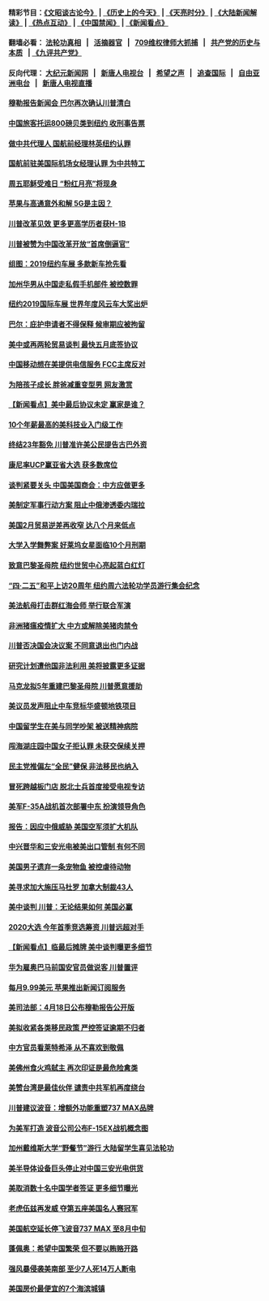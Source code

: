 #### 精彩节目：[《文昭谈古论今》](http://134.209.198.168/wenzhao) | [《历史上的今天》](http://134.209.198.168/today-in-history) | [《天亮时分》](http://134.209.198.168/tianliang) | [《大陆新闻解读》](http://134.209.198.168/ntdtv-comedy) | [《热点互动》](http://134.209.198.168/ntdtv-rdhd)  | [《中国禁闻》](http://134.209.198.168/ntdtv-news) | [《新闻看点》](http://134.209.198.168/news-insight) 

  #### 翻墙必看： [法轮功真相](http://134.209.198.168:10000/videos/truth.html) &nbsp;&nbsp;|&nbsp;&nbsp; [活摘器官](http://134.209.198.168:10000/videos/res/Organs/) &nbsp;&nbsp;|&nbsp;&nbsp; [709维权律师大抓捕](http://134.209.198.168:10000/videos/709/) &nbsp;&nbsp;|&nbsp;&nbsp; [共产党的历史与本质](http://134.209.198.168:10000/videos/ccp.html) &nbsp;&nbsp;| [《九评共产党》](http://134.209.198.168:10000/videos/jiuping/) 

#### 反向代理： [大纪元新闻网](http://134.209.198.168:10080/) &nbsp;&nbsp;|&nbsp;&nbsp; [新唐人电视台](http://134.209.198.168:8000/) &nbsp;&nbsp;|&nbsp;&nbsp; [希望之声](http://134.209.198.168:8200/) &nbsp;&nbsp;|&nbsp;&nbsp; [追查国际](http://134.209.198.168:10010/) &nbsp;&nbsp;|&nbsp;&nbsp; [自由亚洲电台](http://134.209.198.168:9800/) &nbsp;&nbsp;|&nbsp;&nbsp; [新唐人电视直播](http://134.209.198.168/) 

#### [穆勒报告新闻会 巴尔再次确认川普清白](../pages/nsc412/n11196081.md?t=04181538) 

#### [中国旅客托运800磅贝类到纽约 收刑事告票](../pages/nsc412/n11194905.md?t=04181538) 

#### [做中共代理人 国航前经理林英纽约认罪](../pages/nsc412/n11194885.md?t=04181538) 

#### [国航前驻美国际机场女经理认罪 为中共特工](../pages/nsc412/n11195650.md?t=04181538) 

#### [周五耶稣受难日 “粉红月亮”将现身](../pages/nsc412/n11195698.md?t=04181538) 

#### [苹果与高通意外和解 5G是主因？](../pages/nsc412/n11195074.md?t=04181538) 

#### [川普改革见效 更多更高学历者获H-1B](../pages/nsc412/n11194097.md?t=04181538) 

#### [川普被赞为中国改革开放“首席倒逼官”](../pages/nsc412/n11194063.md?t=04181538) 

#### [组图：2019纽约车展 多款新车抢先看](../pages/nsc412/n11194359.md?t=04181538) 

#### [加州华男从中国走私假手机部件 被控数罪](../pages/nsc412/n11194151.md?t=04181538) 

#### [纽约2019国际车展 世界年度风云车大奖出炉](../pages/nsc412/n11193929.md?t=04181538) 

#### [巴尔：庇护申请者不得保释 候审期应被拘留](../pages/nsc412/n11194166.md?t=04181538) 

#### [美中或再两轮贸易谈判 最快五月底签协议](../pages/nsc412/n11194052.md?t=04181538) 

#### [中国移动想在美提供电信服务 FCC主席反对](../pages/nsc412/n11193844.md?t=04181538) 

#### [为陪孩子成长 胖爸减重变型男 网友激赏](../pages/nsc412/n11193750.md?t=04181538) 

#### [【新闻看点】美中最后协议未定 赢家是谁？](../pages/nsc412/n11193606.md?t=04181538) 

#### [10个年薪最高的美科技业入门级工作](../pages/nsc412/n11193515.md?t=04181538) 

#### [终结23年豁免 川普准许美公民提告古巴外资](../pages/nsc412/n11193624.md?t=04181538) 

#### [康尼率UCP赢亚省大选 获多数席位](../pages/nsc412/n11193449.md?t=04181538) 

#### [谈判紧要关头 中国美国商会：中方应做更多](../pages/nsc412/n11193422.md?t=04181538) 

#### [美制定军事行动方案 阻止中俄渗透委内瑞拉](../pages/nsc412/n11193288.md?t=04181538) 

#### [美国2月贸易逆差再收窄 达八个月来低点](../pages/nsc412/n11193321.md?t=04181538) 

#### [大学入学舞弊案 好莱坞女星面临10个月刑期](../pages/nsc412/n11192716.md?t=04181538) 

#### [致意巴黎圣母院 纽约世贸中心亮起蓝白红灯](../pages/nsc412/n11192079.md?t=04181538) 

#### [“四·二五”和平上访20周年 纽约周六法轮功学员游行集会纪念](../pages/nsc412/n11192117.md?t=04181538) 

#### [美法航母打击群红海会师 举行联合军演](../pages/nsc412/n11192330.md?t=04181538) 

#### [非洲猪瘟疫情扩大 中方或解除美猪肉禁令](../pages/nsc412/n11191509.md?t=04181538) 

#### [川普否决国会决议案 不同意退出也门内战](../pages/nsc412/n11191747.md?t=04181538) 

#### [研究计划遭他国非法利用 美将披露更多证据](../pages/nsc412/n11191649.md?t=04181538) 

#### [马克龙拟5年重建巴黎圣母院 川普愿意援助](../pages/nsc412/n11191461.md?t=04181538) 

#### [美议员发声阻止中车竞标华盛顿地铁项目](../pages/nsc412/n11191343.md?t=04181538) 

#### [中国留学生在美与同学吵架 被送精神病院](../pages/nsc412/n11191183.md?t=04181538) 

#### [闯海湖庄园中国女子拒认罪 未获交保续关押](../pages/nsc412/n11191047.md?t=04181538) 

#### [民主党推偏左“全民”健保 非法移民也纳入](../pages/nsc412/n11189874.md?t=04181538) 

#### [冒死跨越板门店 脱北士兵首度接受电视专访](../pages/nsc412/n11190504.md?t=04181538) 

#### [美军F-35A战机首次部署中东 扮演领导角色](../pages/nsc412/n11190266.md?t=04181538) 

#### [报告：因应中俄威胁 美国空军须扩大机队](../pages/nsc412/n11190051.md?t=04181538) 

#### [中兴晋华和三安光电被美出口管制 有何不同](../pages/nsc412/n11188924.md?t=04181538) 

#### [美国男子遗弃一条宠物鱼 被控虐待动物](../pages/nsc412/n11189770.md?t=04181538) 

#### [美寻求加大施压马杜罗 加拿大制裁43人](../pages/nsc412/n11189279.md?t=04181538) 

#### [美中谈判 川普：无论结果如何 美国必赢](../pages/nsc412/n11189049.md?t=04181538) 

#### [2020大选 今年首季竞选筹资 川普远超对手](../pages/nsc412/n11188531.md?t=04181538) 

#### [【新闻看点】临最后摊牌 美中谈判曝更多细节](../pages/nsc412/n11188644.md?t=04181538) 

#### [华为雇奥巴马前国安官员做说客 川普置评](../pages/nsc412/n11188770.md?t=04181538) 

#### [每月9.99美元 苹果推出新闻订阅服务](../pages/nsc412/n11188597.md?t=04181538) 

#### [美司法部：4月18日公布穆勒报告公开版](../pages/nsc412/n11188630.md?t=04181538) 

#### [美拟收紧各类移民政策 严控签证逾期不归者](../pages/nsc412/n11188283.md?t=04181538) 

#### [中方官员看莱特希泽 从不喜欢到敬佩](../pages/nsc412/n11188556.md?t=04181538) 

#### [美佛州食火鸡弑主 再次印证是最危险禽类](../pages/nsc412/n11188351.md?t=04181538) 

#### [美赞台湾是最佳伙伴 谴责中共军机再度绕台](../pages/nsc412/n11188321.md?t=04181538) 

#### [川普建议波音：增额外功能重塑737 MAX品牌](../pages/nsc412/n11188178.md?t=04181538) 

#### [为美军打造 波音公司公布F-15EX战机概念图](../pages/nsc412/n11187960.md?t=04181538) 

#### [加州戴维斯大学“野餐节”游行 大陆留学生喜见法轮功](../pages/nsc412/n11187356.md?t=04181538) 

#### [美半导体设备巨头停止对中国三安光电供货](../pages/nsc412/n11186849.md?t=04181538) 

#### [美取消数十名中国学者签证 更多细节曝光](../pages/nsc412/n11186738.md?t=04181538) 

#### [老虎伍兹再发威 夺第五座美国名人赛冠军](../pages/nsc412/n11186521.md?t=04181538) 

#### [美国航空延长停飞波音737 MAX 至8月中旬](../pages/nsc412/n11186179.md?t=04181538) 

#### [蓬佩奥：希望中国繁荣 但不要以贿赂开路](../pages/nsc412/n11186188.md?t=04181538) 

#### [强风暴侵袭美南部 至少7人死14万人断电](../pages/nsc412/n11185882.md?t=04181538) 

#### [美国房价最便宜的7个海滨城镇](../pages/nsc412/n11185610.md?t=04181538) 

